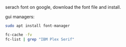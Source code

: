 serach font on google, download the font file and install.

gui managers:

```bash
sudo apt install font-manager

fc-cache -fv
fc-list | grep "IBM Plex Serif"

```
